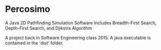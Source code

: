 # Percosimo
A Java 2D Pathfinding Simulation Software
Includes Breadth-First Search, Depth-First Search, and Djikstra Algorithm

A project back in Software Engineering class 2015.
A java executable is contained in the 'dist' folder.
